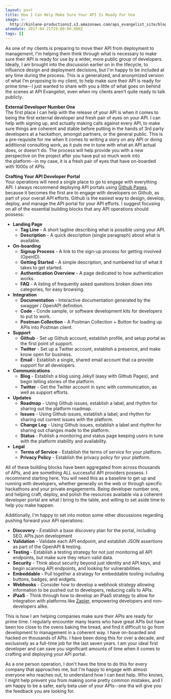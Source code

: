 ```yaml
---
layout: post
title: How I Can Help Make Sure Your API Is Ready For Use
image: >-
  http://kinlane-productions2.s3.amazonaws.com/api_evangelist_site/blog/drone_control_sunset.png
atomdate: 2017-04-21T19:00:00.000Z
tags: []
---
```

As one of my clients is preparing to move their API from deployment to management, I'm helping them think through what is necessary to make sure their API is ready for use by a wider, more public group of developers. Ideally, I am brought into the discussion earlier on in the lifecycle, to influence design and deployment decisions, but I'm happy to be included at any time during the process. This is a generalized, and anonymized version of what I'm proposing to my client, to help make sure their API is ready for prime time--I just wanted to share with you a little of what goes on behind the scenes at API Evangelist, even when my clients aren't quite ready to talk publicly.

**External Developer Number One**  
The first place I can help with the release of your API is when it comes to being the first external developer and fresh pair of eyes on your API. I can help with signing up, and actually making calls against every API, to make sure things are coherent and stable before putting in the hands of 3rd party developers at a hackathon, amongst partners, or the general public. This is a pre-requisite for me when it comes to writing a story on any API or doing additional consulting work, as it puts me in tune with what an API actual does, or doesn't do. The process will help provide you with a new perspective on the project after you have put so much work into the platform--in my case, it is a fresh pair of eyes that have on-boarded with 1000s of APIs.

**Crafting Your API Developer Portal**  
Your operations will need a single place to go to engage with everything API. I always recommend deploying API portals using [Github Pages](https://pages.github.com/), because it becomes the first are to engage with developers on Github, as part of your overall API efforts. Github is the easiest way to design, develop, deploy, and manage the API portal for your API efforts. I suggest focusing on all of the essential building blocks that any API operations should possess:

*   **Landing Page**
    *   **Tag Line** \- A short tagline describing what is possible using your API.
    *   **Description** - A quick description (single paragraph) about what is available.
*   **On-boarding**
    *   **Signup Process** \- A link to the sign-up process for getting involved (OpenID).
    *   **Getting Started** \- A simple description, and numbered list of what it takes to get started.
    *   **Authentication Overview** - A page dedicated to how authentication works.
    *   **FAQ** - A listing of frequently asked questions broken down into categories, for easy browsing.
*   **Integration**
    *   **Documentation** - Interactive documentation generated by the swagger / OpenAPI definition.
    *   **Code** - Conde sample, or software development kits for developers to put to work.
    *   **Postman Collection** - A Postman Collection + Button for loading up APIs into Postman client.
*   **Support**
    *   **Github** - Set up Github account, establish profile, and setup portal as the first point of support.
    *   **Twitter** - Set up a Twitter account, establish a presence, and make know open for business.
    *   **Email** - Establish a single, shared email account that ca provide support for all developers.
*   **Communications**
    *   **Blog** - Establish a blog using Jekyll (easy with Github Pages), and begin telling stories of the platform.
    *   **Twitter** - Get the Twitter account in sync with communication, as well as support efforts.
*   **Updates**
    *   **Roadmap** - Using Github issues, establish a label, and rhythm for sharing out the platform roadmap.
    *   **Issues** - Using Github issues, establish a label, and rhythm for sharing out current issues with the platform.
    *   **Change Log** - Using Github issues, establish a label and rhythm for sharing out changes made to the platform.
    *   **Status** - Publish a monitoring and status page keeping users in tune with the platform stability and availability.
*   **Legal**
    *   **Terms of Service** \- Establish the terms of service for your platform.
    *   **Privacy Policy** \- Establish the privacy policy for your platform.

All of these building blocks have been aggregated from across thousands of APIs, and are something ALL successful API providers possess. I recommend starting here. You will need this as a baseline to get up and running with developers, whether generally on the web or through specific hackathons and your private engagements. Being developer number one, and helping craft, deploy, and polish the resources available via a coherent developer portal are what I bring to the table, and willing to set aside time to help you make happen.

Additionally, I'm happy to set into motion some other discussions regarding pushing forward your API operations:

*   **Discovery** - Establish a base discovery plan for the portal, including SEO, APIs.json development
*   **Validation** - Validate each API endpoint, and establish JSON assertions as part of the OpenAPI & testing.
*   **Testing** - Establish a testing strategy for not just monitoring all API endpoints, but make sure they return valid data.
*   **Security** - Think about security beyond just identity and API keys, and begin scanning API endpoints, and looking for vulnerabilities.
*   **Embeddable** - Pull together a strategy for embeddable tooling including buttons, badges, and widgets.
*   **Webhooks** - Consider how to develop a webhook strategy allowing information to be pushed out to developers, reducing calls to APIs.
*   **iPaaS** - Think through how to develop an iPaaS strategy to allow for integration with platforms like [Zapier](https://zapier.com/), empowering developers and non-developers alike.

This is how I am helping companies make sure their APIs are ready for prime time. I regularly encounter many teams who have great APIs but have been too close to the ovens baking the bread, and find it difficult to go from development to management in a coherent way. I have on-boarded and hacked on thousands of APIs. I have been doing this for over a decade, and exclusively as a full-time job for the last seven years. I am your ideal first developer and can save you significant amounts of time when it comes to crafting and deploying your API portal.

As a one person operation, I don't have the time to do this for every company that approaches me, but I'm happy to engage with almost everyone who reaches out, to understand how I can best help. Who knows, I might help prevent you from making some pretty common mistakes, and I am happy to be a safer, early beta user of your APIs--one tha will give you the feedback you are looking for.